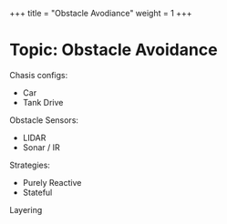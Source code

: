 +++
title = "Obstacle Avodiance"
weight = 1
+++


# Topic: Obstacle Avoidance

Chasis configs:

 - Car
 - Tank Drive

Obstacle Sensors:

 - LIDAR
 - Sonar / IR

Strategies:

 - Purely Reactive
 - Stateful

Layering
